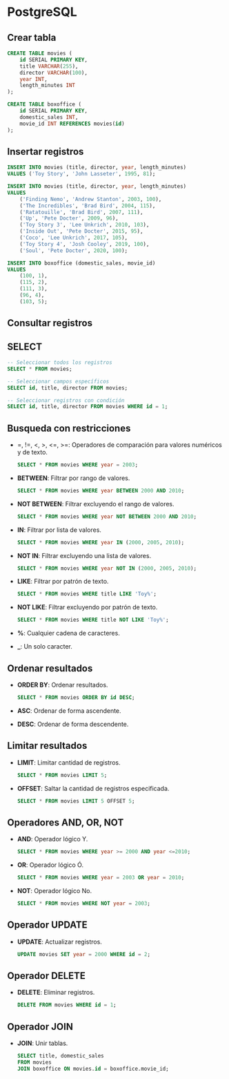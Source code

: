# PostgreSQL

## Crear tabla

```sql
CREATE TABLE movies (
    id SERIAL PRIMARY KEY,
    title VARCHAR(255),
    director VARCHAR(100),
    year INT,
    length_minutes INT
);

CREATE TABLE boxoffice (
    id SERIAL PRIMARY KEY,
    domestic_sales INT,
    movie_id INT REFERENCES movies(id)
);
```

## Insertar registros

```sql
INSERT INTO movies (title, director, year, length_minutes)
VALUES ('Toy Story', 'John Lasseter', 1995, 81);

INSERT INTO movies (title, director, year, length_minutes)
VALUES
    ('Finding Nemo', 'Andrew Stanton', 2003, 100),
    ('The Incredibles', 'Brad Bird', 2004, 115),
    ('Ratatouille', 'Brad Bird', 2007, 111),
    ('Up', 'Pete Docter', 2009, 96),
    ('Toy Story 3', 'Lee Unkrich', 2010, 103),
    ('Inside Out', 'Pete Docter', 2015, 95),
    ('Coco', 'Lee Unkrich', 2017, 105),
    ('Toy Story 4', 'Josh Cooley', 2019, 100),
    ('Soul', 'Pete Docter', 2020, 100);

INSERT INTO boxoffice (domestic_sales, movie_id)
VALUES
    (100, 1),
    (115, 2),
    (111, 3),
    (96, 4),
    (103, 5);
```

## Consultar registros

## SELECT

```sql
-- Seleccionar todos los registros
SELECT * FROM movies;

-- Seleccionar campos específicos
SELECT id, title, director FROM movies;

-- Seleccionar registros con condición
SELECT id, title, director FROM movies WHERE id = 1;
```

## Busqueda con restricciones

- =, !=, <, >, <=, >=: Operadores de comparación para valores numéricos y de texto.
    ```sql
    SELECT * FROM movies WHERE year = 2003;
    ```

- **BETWEEN**: Filtrar por rango de valores.
    ```sql
    SELECT * FROM movies WHERE year BETWEEN 2000 AND 2010;
    ```

- **NOT BETWEEN**: Filtrar excluyendo el rango de valores.
    ```sql
    SELECT * FROM movies WHERE year NOT BETWEEN 2000 AND 2010;
    ```

- **IN**: Filtrar por lista de valores.
    ```sql
    SELECT * FROM movies WHERE year IN (2000, 2005, 2010);
    ```

- **NOT IN**: Filtrar excluyendo una lista de valores.
    ```sql
    SELECT * FROM movies WHERE year NOT IN (2000, 2005, 2010);
    ```

- **LIKE**: Filtrar por patrón de texto.
    ```sql
    SELECT * FROM movies WHERE title LIKE 'Toy%';
    ```

- **NOT LIKE**: Filtrar excluyendo por patrón de texto.
    ```sql
    SELECT * FROM movies WHERE title NOT LIKE 'Toy%';
    ```

- **%**: Cualquier cadena de caracteres.

- **_**: Un solo caracter.

## Ordenar resultados

- **ORDER BY**: Ordenar resultados.
    ```sql
    SELECT * FROM movies ORDER BY id DESC;
    ```

- **ASC**: Ordenar de forma ascendente.
- **DESC**: Ordenar de forma descendente.

## Limitar resultados

- **LIMIT**: Limitar cantidad de registros.
    ```sql
    SELECT * FROM movies LIMIT 5;
    ```

- **OFFSET**: Saltar la cantidad de registros especificada.
    ```sql
    SELECT * FROM movies LIMIT 5 OFFSET 5;
    ```

## Operadores AND, OR, NOT

- **AND**: Operador lógico Y.
    ```sql
    SELECT * FROM movies WHERE year >= 2000 AND year <=2010;
    ```

- **OR**: Operador lógico Ó.
    ```sql
    SELECT * FROM movies WHERE year = 2003 OR year = 2010;
    ```

- **NOT**: Operador lógico No.
    ```sql
    SELECT * FROM movies WHERE NOT year = 2003;
    ```

## Operador UPDATE

- **UPDATE**: Actualizar registros.
    ```sql
    UPDATE movies SET year = 2000 WHERE id = 2;
    ```

## Operador DELETE

- **DELETE**: Eliminar registros.
    ```sql
    DELETE FROM movies WHERE id = 1;
    ```

## Operador JOIN

- **JOIN**: Unir tablas.
    ```sql
    SELECT title, domestic_sales
    FROM movies
    JOIN boxoffice ON movies.id = boxoffice.movie_id;
    ```